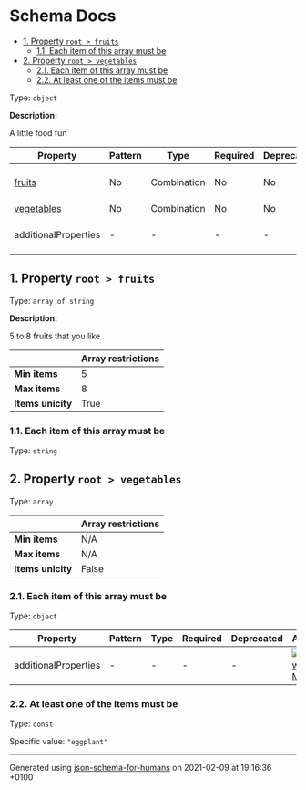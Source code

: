 # Schema Docs

- [1. Property `root > fruits`](#fruits)
  - [1.1. Each item of this array must be](#autogenerated_heading_2)
- [2. Property `root > vegetables`](#vegetables)
  - [2.1. Each item of this array must be](#autogenerated_heading_3)
  - [2.2. At least one of the items must be](#autogenerated_heading_4)

Type: `object`

**Description:** <p>A little food fun</p>

| Property | Pattern | Type | Required | Deprecated | Additional | Description |
| -------- | ------- | ---- | -------- | ---------- | ---------- | ----------- |
| [fruits](#fruits)|No|Combination|No|No| No|5 to 8 fruits that you like|
| [vegetables](#vegetables)|No|Combination|No|No| No|-|
  | additionalProperties | - | - | - | - |  [![made-with-Markdown](https://img.shields.io/badge/Any%20type-allowed-green)](# "Additional Properties of any type are allowed.") | - |        

## <a name="fruits"></a>1. Property `root > fruits`

Type: `array of string`

**Description:** <p>5 to 8 fruits that you like</p>

|                    | Array restrictions |
| ------------------ | ------------------ |
| **Min items**      | 5 |
| **Max items**      | 8 |
| **Items unicity**  | True |

### <a name="autogenerated_heading_2"></a>1.1. Each item of this array must be

Type: `string`

## <a name="vegetables"></a>2. Property `root > vegetables`

Type: `array`

|                    | Array restrictions |
| ------------------ | ------------------ |
| **Min items**      | N/A |
| **Max items**      | N/A |
| **Items unicity**  | False |

### <a name="autogenerated_heading_3"></a>2.1. Each item of this array must be

Type: `object`

| Property | Pattern | Type | Required | Deprecated | Additional | Description |
| -------- | ------- | ---- | -------- | ---------- | ---------- | ----------- |
  | additionalProperties | - | - | - | - |  [![made-with-Markdown](https://img.shields.io/badge/Any%20type-allowed-green)](# "Additional Properties of any type are allowed.") | - |        

### <a name="autogenerated_heading_4"></a>2.2. At least one of the items must be

Type: `const`

Specific value: `"eggplant"`

----------------------------------------------------------------------------------------------------------------------------
Generated using [json-schema-for-humans](https://github.com/coveooss/json-schema-for-humans) on 2021-02-09 at 19:16:36 +0100